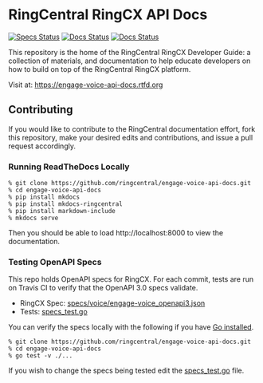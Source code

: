 # RingCentral RingCX API Docs

[![Specs Status][specs-status-svg]][specs-status-url]
[![Docs Status][docs-status-svg]][docs-status-url]
[![Docs Status][docs-svg]][docs-url]

This repository is the home of the RingCentral RingCX Developer Guide: a collection of materials, and documentation to help educate developers on how to build on top of the RingCentral RingCX platform.

Visit at: https://engage-voice-api-docs.rtfd.org

## Contributing

If you would like to contribute to the RingCentral documentation effort, fork this repository, make your desired edits and contributions, and issue a pull request accordingly.

### Running ReadTheDocs Locally

```
% git clone https://github.com/ringcentral/engage-voice-api-docs.git
% cd engage-voice-api-docs
% pip install mkdocs
% pip install mkdocs-ringcentral
% pip install markdown-include
% mkdocs serve
```

Then you should be able to load http://localhost:8000 to view the documentation.

### Testing OpenAPI Specs

This repo holds OpenAPI specs for RingCX. For each commit, tests are run on Travis CI to verify that the OpenAPI 3.0 specs validate.

* RingCX Spec: [specs/voice/engage-voice_openapi3.json](specs/voice/engage-voice_openapi3.json)
* Tests: [specs_test.go](specs_test.go)

You can verify the specs locally with the following if you have [Go installed](https://golang.org/).

```
% git clone https://github.com/ringcentral/engage-voice-api-docs.git
% cd engage-voice-api-docs
% go test -v ./...
```

If you wish to change the specs being tested edit the [specs_test.go](specs_test.go) file.

 [specs-status-svg]: https://github.com/ringcentral/engage-voice-api-docs/workflows/build/badge.svg?branch=master
 [specs-status-url]: https://github.com/ringcentral/engage-voice-api-docs/actions
 [docs-status-svg]: https://readthedocs.org/projects/engage-voice-api-docs/badge/?version=latest
 [docs-status-url]: https://readthedocs.org/projects/engage-voice-api-docs/builds/
 [docs-svg]: https://img.shields.io/badge/docs-preview-blue.svg
 [docs-url]: https://engage-voice-api-docs.readthedocs.io/
